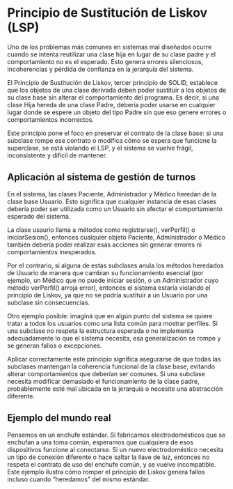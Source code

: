 # Principio de Sustitución de Liskov (LSP)

Uno de los problemas más comunes en sistemas mal diseñados ocurre cuando se intenta reutilizar una clase hija en lugar de su clase padre y el comportamiento no es el esperado. Esto genera errores silenciosos, incoherencias y pérdida de confianza en la jerarquía del sistema.

El Principio de Sustitución de Liskov, tercer principio de SOLID, establece que los objetos de una clase derivada deben poder sustituir a los objetos de su clase base sin alterar el comportamiento del programa. Es decir, si una clase Hija hereda de una clase Padre, debería poder usarse en cualquier lugar donde se espere un objeto del tipo Padre sin que eso genere errores o comportamientos incorrectos.

Este principio pone el foco en preservar el contrato de la clase base: si una subclase rompe ese contrato o modifica cómo se espera que funcione la superclase, se está violando el LSP, y el sistema se vuelve frágil, inconsistente y difícil de mantener.

## Aplicación al sistema de gestión de turnos

En el sistema, las clases Paciente, Administrador y Médico heredan de la clase base Usuario. Esto significa que cualquier instancia de esas clases debería poder ser utilizada como un Usuario sin afectar el comportamiento esperado del sistema.

La clase usaurio llama a métodos como registrarse(), verPerfil() o iniciarSesion(), entonces cualquier objeto Paciente, Administrador o Médico también debería poder realizar esas acciones sin generar errores ni comportamientos inesperados.

Por el contrario, si alguna de estas subclases anula los métodos heredados de Usuario de manera que cambian su funcionamiento esencial (por ejemplo, un Médico que no puede iniciar sesión, o un Administrador cuyo método verPerfil() arroja error), entonces el sistema estaría violando el principio de Liskov, ya que no se podría sustituir a un Usuario por una subclase sin consecuencias.

Otro ejemplo posible: imaginá que en algún punto del sistema se quiere tratar a todos los usuarios como una lista común para mostrar perfiles. Si una subclase no respeta la estructura esperada o no implementa adecuadamente lo que el sistema necesita, esa generalización se rompe y se generan fallos o excepciones.

Aplicar correctamente este principio significa asegurarse de que todas las subclases mantengan la coherencia funcional de la clase base, evitando alterar comportamientos que deberían ser comunes. Si una subclase necesita modificar demasiado el funcionamiento de la clase padre, probablemente esté mal ubicada en la jerarquía o necesite una abstracción diferente.

## Ejemplo del mundo real

Pensemos en un enchufe estándar. Si fabricamos electrodomésticos que se enchufan a una toma común, esperamos que cualquiera de esos dispositivos funcione al conectarse. Si un nuevo electrodoméstico necesita un tipo de conexión diferente o hace saltar la llave de luz, entonces no respeta el contrato de uso del enchufe común, y se vuelve incompatible. Este ejemplo ilustra cómo romper el principio de Liskov genera fallos incluso cuando “heredamos” del mismo estándar.
